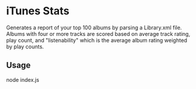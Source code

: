 # iTunes Stats

Generates a report of your top 100 albums by parsing a Library.xml file.
Albums with four or more tracks are scored based on average track rating, play count, and "listenability" which is
the average album rating weighted by play counts.

## Usage

node index.js
